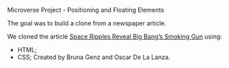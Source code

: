 Microverse Project - Positioning and Floating Elements

The goal was to build a clone from a newspaper article.

We cloned the article [Space Ripples Reveal Big Bang’s Smoking Gun](https://www.nytimes.com/2014/03/18/science/space/detection-of-waves-in-space-buttresses-landmark-theory-of-big-bang.html?_r=0) using:

* HTML;
* CSS;
Created by Bruna Genz and Oscar De La Lanza.
